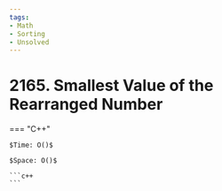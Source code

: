 ```yaml
---
tags:
- Math
- Sorting
- Unsolved
---
```



# 2165. Smallest Value of the Rearranged Number

=== "C++"

    $Time: O()$

    $Space: O()$

    ```c++
    ```